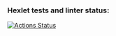 ### Hexlet tests and linter status:
[![Actions Status](https://github.com/Konstantin2403/php-project-45/workflows/hexlet-check/badge.svg)](https://github.com/Konstantin2403/php-project-45/actions)